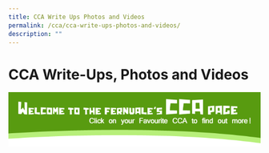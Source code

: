 ```yaml
---
title: CCA Write Ups Photos and Videos
permalink: /cca/cca-write-ups-photos-and-videos/
description: ""
---
```

# CCA Write-Ups, Photos and Videos
![](/images/Cca/CCA-Hdr.png)